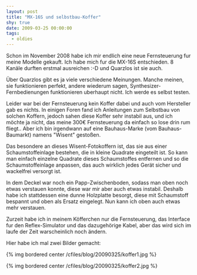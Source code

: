 ```yaml
---
layout: post
title: "MX-16S und selbstbau-Koffer"
shy: true
date: 2009-03-25 00:00:00
tags:
  - oldies
---
```


Schon im November 2008 habe ich mir endlich eine neue Fernsteuerung fur meine
Modelle gekauft. Ich habe mich fur die MX-16S entschieden. 8 Kanäle durften
erstmal ausreichen  :-D und Quarzlos ist sie auch.

Über Quarzlos gibt es ja viele verschiedene Meinungen. Manche meinen, sie
funktionieren perfekt, andere wiederum sagen, Synthesizer-Fernbedienungen
funktionieren uberhaupt nicht. Ich werde es selbst testen.

Leider war bei der Fernsteuerung kein Koffer dabei und auch vom Hersteller gab
es nichts. In einigen Foren fand ich Anleitungen zum Selbstbau von solchen
Koffern, jedoch sahen diese Koffer sehr instabil aus, und ich möchte ja nicht,
das meine 300€ Fernsteuerung da einfach so lose drin rum fliegt.. Aber ich bin
irgendwann auf eine Bauhaus-Marke (vom Bauhaus-Baumarkt) namens "Wisent"
gestoßen.

Das besondere an dieses Wisent-Fotokoffern ist, das sie aus einer
Schaumstoffeinlage bestehen, die in kleine Quadrate eingeteilt ist. So kann man
einfach einzelne Quadrate dieses Schaumstoffes entfernen und so die
Schaumstoffeinlage anpassen, das auch wirklich jedes Gerät sicher und
wackelfrei versorgt ist.

In dem Deckel war noch ein Papp-Zwischenboden, sodass man oben noch etwas
verstauen konnte, diese war mir aber auch etwas instabil. Deshalb habe ich
stattdessen eine dunne Holzplatte besorgt, diese mit Schaumstoff bespannt und
oben als Ersatz eingelegt. Nun kann ich oben auch etwas mehr verstauen.

Zurzeit habe ich in meinem Köfferchen nur die Fernsteuerung, das Interface fur
den Reflex-Simulator und das dazugehörige Kabel, aber das wird sich im laufe
der Zeit warscheinlich noch ändern.

Hier habe ich mal zwei Bilder gemacht:

{% img bordered center /cfiles/blog/20090325/koffer1.jpg %}

{% img bordered center /cfiles/blog/20090325/koffer2.jpg %}
